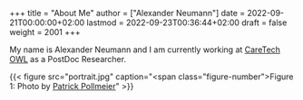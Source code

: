 +++
title = "About Me"
author = ["Alexander Neumann"]
date = 2022-09-21T00:00:00+02:00
lastmod = 2022-09-23T00:36:44+02:00
draft = false
weight = 2001
+++

My name is Alexander Neumann and I am currently working at [CareTech OWL](https://www.caretech-owl.de) as a PostDoc Researcher.

{{< figure src="portrait.jpg" caption="<span class=\"figure-number\">Figure 1: </span>Photo by [Patrick Pollmeier](<https://www.paddelproduction.de/>)" >}}